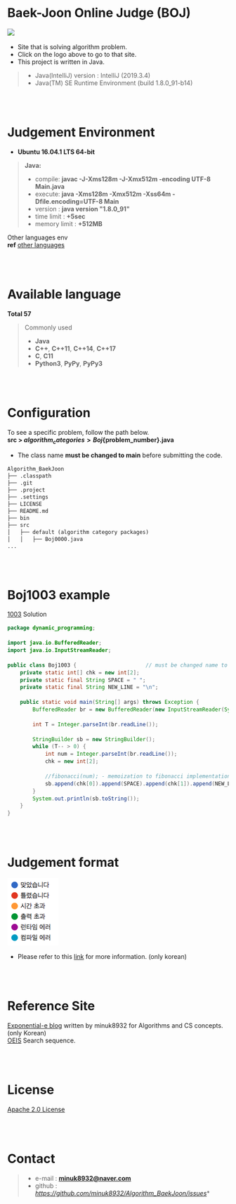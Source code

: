 # Baek-Joon Online Judge (BOJ)
[![](https://d2gd6pc034wcta.cloudfront.net/images/logo@2x.png)](https://www.acmicpc.net)

- Site that is solving algorithm problem.
- Click on the logo above to go to that site.
- This project is written in Java.
> - Java(IntelliJ) version :  IntelliJ (2019.3.4)
> - Java(TM) SE Runtime Environment (build 1.8.0_91-b14)

<br><br>
# Judgement Environment <br>
- **Ubuntu 16.04.1 LTS 64-bit**
> **Java:**
> - compile: **javac -J-Xms128m -J-Xmx512m -encoding UTF-8 Main.java**
> - execute: **java -Xms128m -Xmx512m -Xss64m -Dfile.encoding=UTF-8 Main**
> - version : **java version "1.8.0_91"**
> - time limit : **+5sec**
> - memory limit : **+512MB**

Other languages env <br>
**ref** [other languages](https://www.acmicpc.net/help/language)


<br><br>
# Available language
**Total 57** <br>
> Commonly used
> - **Java**
> - **C++**, **C++11**, **C++14**, **C++17**
> - **C**, **C11**
> - **Python3**, **PyPy**, **PyPy3**

<br><br>
# Configuration
To see a specific problem, follow the path below. <br>
**src > ${algorithm_categories} > Boj${problem_number}.java**
- The class name **must be changed to main** before submitting the code.
```text
Algorithm_BaekJoon
├── .classpath
├── .git
├── .project
├── .settings
├── LICENSE
├── README.md
├── bin
├── src
│   ├── default (algorithm category packages)
│   │   ├── Boj0000.java
...
```
<br><br>
# Boj1003 example
[1003](https://github.com/minuk8932/Algorithm_BaekJoon/blob/master/src/dynamic_programming/Boj1003.java) Solution
```java
package dynamic_programming;

import java.io.BufferedReader;
import java.io.InputStreamReader;

public class Boj1003 {						// must be changed name to 'Main' before submit.
	private static int[] chk = new int[2];
	private static final String SPACE = " ";
	private static final String NEW_LINE = "\n";

	public static void main(String[] args) throws Exception {
		BufferedReader br = new BufferedReader(new InputStreamReader(System.in));

		int T = Integer.parseInt(br.readLine());

		StringBuilder sb = new StringBuilder();
		while (T-- > 0) {
			int num = Integer.parseInt(br.readLine());
			chk = new int[2];
			
			//fibonacci(num); - memoization to fibonacci implementation.
			sb.append(chk[0]).append(SPACE).append(chk[1]).append(NEW_LINE);
		}
		System.out.println(sb.toString());
	}
}
```

<br><br>
# Judgement format

![](https://github.com/minuk8932/Algorithm_BaekJoon/blob/master/img/grading_type.png)
- Please refer to this [link](https://www.acmicpc.net/help/judge) for more information. (only korean)

<br><br>
# Reference Site
[Exponential-e blog](https://exponential-e.tistory.com/) written by minuk8932 for Algorithms and CS concepts. (only Korean) <br>
[OEIS](https://oeis.org/) Search sequence.


<br><br>
# License
[Apache 2.0 License](http://www.apache.org/licenses/LICENSE-2.0)

<br><br>
# Contact
> - e-mail : **minuk8932@naver.com**
> - github : *https://github.com/minuk8932/Algorithm_BaekJoon/issues**
